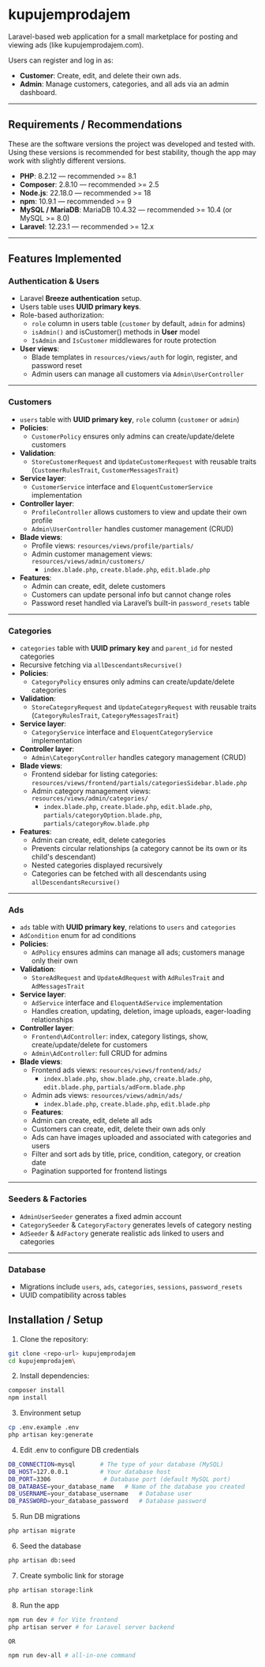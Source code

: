 # kupujemprodajem

Laravel-based web application for a small marketplace for posting and viewing ads (like kupujemprodajem.com).

Users can register and log in as:

- **Customer**: Create, edit, and delete their own ads.
- **Admin**: Manage customers, categories, and all ads via an admin dashboard.

---

## Requirements / Recommendations

These are the software versions the project was developed and tested with. Using these versions is recommended for best stability, though the app may work with slightly different versions.

- **PHP**: 8.2.12 — recommended >= 8.1
- **Composer**: 2.8.10 — recommended >= 2.5
- **Node.js**: 22.18.0 — recommended >= 18
- **npm**: 10.9.1 — recommended >= 9
- **MySQL / MariaDB**: MariaDB 10.4.32 — recommended >= 10.4 (or MySQL >= 8.0)
- **Laravel**: 12.23.1 — recommended >= 12.x

---

## Features Implemented

### Authentication & Users

- Laravel **Breeze authentication** setup.
- Users table uses **UUID primary keys**.
- Role-based authorization:
  - `role` column in users table (`customer` by default, `admin` for admins)
  - `isAdmin()` and isCustomer() methods in **User** model
  - `IsAdmin` and `IsCustomer` middlewares for route protection
- **User views**:
  - Blade templates in `resources/views/auth` for login, register, and password reset
  - Admin users can manage all customers via `Admin\UserController`

---

### Customers

- `users` table with **UUID primary key**, `role` column (`customer` or `admin`)
- **Policies**:
  - `CustomerPolicy` ensures only admins can create/update/delete customers
- **Validation**:
  - `StoreCustomerRequest` and `UpdateCustomerRequest` with reusable traits (`CustomerRulesTrait`, `CustomerMessagesTrait`)
- **Service layer**:
  - `CustomerService` interface and `EloquentCustomerService` implementation
- **Controller layer**:
  - `ProfileController` allows customers to view and update their own profile
  - `Admin\UserController` handles customer management (CRUD)
- **Blade views**:
  - Profile views: `resources/views/profile/partials/`
  - Admin customer management views: `resources/views/admin/customers/`
    - `index.blade.php`, `create.blade.php`, `edit.blade.php`
- **Features**:
  - Admin can create, edit, delete customers
  - Customers can update personal info but cannot change roles
  - Password reset handled via Laravel’s built-in `password_resets` table

---

### Categories

- `categories` table with **UUID primary key** and `parent_id` for nested categories
- Recursive fetching via `allDescendantsRecursive()`
- **Policies**:
  - `CategoryPolicy` ensures only admins can create/update/delete categories
- **Validation**:
  - `StoreCategoryRequest` and `UpdateCategoryRequest` with reusable traits (`CategoryRulesTrait`, `CategoryMessagesTrait`)
- **Service layer**:
  - `CategoryService` interface and `EloquentCategoryService` implementation
- **Controller layer**:
  - `Admin\CategoryController` handles category management (CRUD)
- **Blade views**:
  - Frontend sidebar for listing categories: `resources/views/frontend/partials/categoriesSidebar.blade.php`
  - Admin category management views: `resources/views/admin/categories/`
    - `index.blade.php`, `create.blade.php`, `edit.blade.php`, `partials/categoryOption.blade.php`, `partials/categoryRow.blade.php`
- **Features**:
  - Admin can create, edit, delete categories
  - Prevents circular relationships (a category cannot be its own or its child's descendant)
  - Nested categories displayed recursively
  - Categories can be fetched with all descendants using `allDescendantsRecursive()`

---

### Ads

- `ads` table with **UUID primary key**, relations to `users` and `categories`
- `AdCondition` enum for ad conditions
- **Policies**:
  - `AdPolicy` ensures admins can manage all ads; customers manage only their own
- **Validation**:
  - `StoreAdRequest` and `UpdateAdRequest` with `AdRulesTrait` and `AdMessagesTrait`
- **Service layer**:
  - `AdService` interface and `EloquentAdService` implementation
  - Handles creation, updating, deletion, image uploads, eager-loading relationships
- **Controller layer**:
  - `Frontend\AdController`: index, category listings, show, create/update/delete for customers
  - `Admin\AdController`: full CRUD for admins
- **Blade views**:
  - Frontend ads views: `resources/views/frontend/ads/`
    - `index.blade.php`, `show.blade.php`, `create.blade.php`, `edit.blade.php`, `partials/adForm.blade.php`
  - Admin ads views: `resources/views/admin/ads/`
    - `index.blade.php`, `create.blade.php`, `edit.blade.php`
  - **Features**:
  - Admin can create, edit, delete all ads
  - Customers can create, edit, delete their own ads only
  - Ads can have images uploaded and associated with categories and users
  - Filter and sort ads by title, price, condition, category, or creation date
  - Pagination supported for frontend listings

---

### Seeders & Factories

- `AdminUserSeeder` generates a fixed admin account
- `CategorySeeder` & `CategoryFactory` generates levels of category nesting
- `AdSeeder` & `AdFactory` generate realistic ads linked to users and categories

---

### Database

- Migrations include `users`, `ads`, `categories`, `sessions`, `password_resets`
- UUID compatibility across tables

## Installation / Setup

1. Clone the repository:

```bash
git clone <repo-url> kupujemprodajem
cd kupujemprodajem\
```

2. Install dependencies:

```bash
composer install
npm install
```

3. Environment setup

```bash
cp .env.example .env
php artisan key:generate
```

4. Edit .env to configure DB credentials

```bash
DB_CONNECTION=mysql       # The type of your database (MySQL)
DB_HOST=127.0.0.1         # Your database host
DB_PORT=3306               # Database port (default MySQL port)
DB_DATABASE=your_database_name   # Name of the database you created
DB_USERNAME=your_database_username   # Database user
DB_PASSWORD=your_database_password   # Database password
```

5. Run DB migrations

```bash
php artisan migrate
```

6. Seed the database

```bash
php artisan db:seed
```

7. Create symbolic link for storage

```bash
php artisan storage:link
```

8. Run the app

```bash
npm run dev # for Vite frontend
php artisan server # for Laravel server backend

OR

npm run dev-all # all-in-one command
```